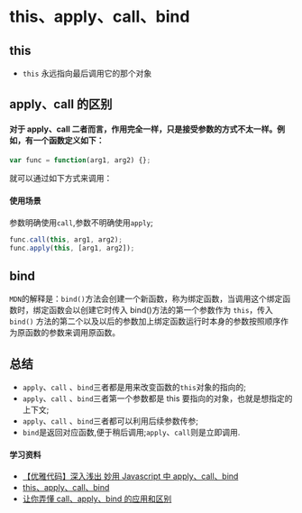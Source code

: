# this、apply、call、bind

## this

- `this` 永远指向最后调用它的那个对象

## apply、call 的区别

#### 对于 apply、call 二者而言，作用完全一样，只是接受参数的方式不太一样。例如，有一个函数定义如下：

```js
var func = function(arg1, arg2) {};
```

就可以通过如下方式来调用：

#### 使用场景

参数明确使用`call`,参数不明确使用`apply`;

```js
func.call(this, arg1, arg2);
func.apply(this, [arg1, arg2]);
```

## bind

`MDN`的解释是：`bind()`方法会创建一个新函数，称为绑定函数，当调用这个绑定函数时，绑定函数会以创建它时传入 bind()方法的第一个参数作为 `this`，传入 `bind()` 方法的第二个以及以后的参数加上绑定函数运行时本身的参数按照顺序作为原函数的参数来调用原函数。

## 总结

- `apply`、`call` 、`bind`三者都是用来改变函数的`this`对象的指向的;
- `apply`、`call` 、`bind`三者第一个参数都是 this 要指向的对象，也就是想指定的上下文;
- `apply`、`call` 、`bind`三者都可以利用后续参数传参;
- `bind`是返回对应函数,便于稍后调用;`apply`、`call`则是立即调用.

#### 学习资料

- [【优雅代码】深入浅出 妙用 Javascript 中 apply、call、bind](https://www.cnblogs.com/coco1s/p/4833199.html)
- [this、apply、call、bind](https://juejin.im/post/59bfe84351882531b730bac2)
- [让你弄懂 call、apply、bind 的应用和区别](https://juejin.im/post/5a9640335188257a7924d5ef)
